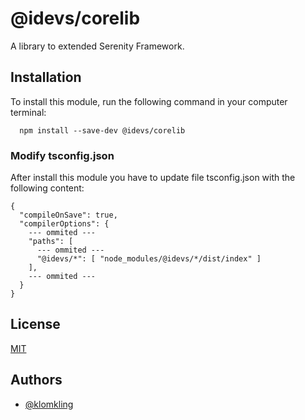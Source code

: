 
# @idevs/corelib

A library to extended Serenity Framework.





## Installation

To install this module, run the following command in your computer terminal:

```console
  npm install --save-dev @idevs/corelib
```

### Modify tsconfig.json

After install this module you have to update file tsconfig.json with the following content:
 
```console
{
  "compileOnSave": true,
  "compilerOptions": {
    --- ommited ---
    "paths": [
      --- ommited ---
      "@idevs/*": [ "node_modules/@idevs/*/dist/index" ]
    ],
    --- ommited ---
  }
}
```
## License

[MIT](https://choosealicense.com/licenses/mit/)


## Authors

- [@klomkling](https://www.github.com/klomkling)


